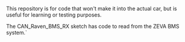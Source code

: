 This repository is for code that won't make it into the actual car, but is useful for learning or testing purposes.

The CAN_Raven_BMS_RX sketch has code to read from the ZEVA BMS system.`
